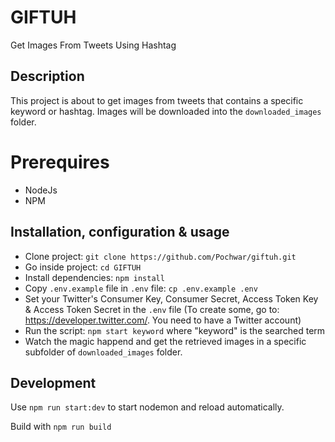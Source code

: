 # GIFTUH
Get Images From Tweets Using Hashtag

## Description
This project is about to get images from tweets that contains a specific keyword or hashtag. Images will be downloaded into the `downloaded_images` folder.

# Prerequires

- NodeJs
- NPM

## Installation, configuration & usage

- Clone project: `git clone https://github.com/Pochwar/giftuh.git`
- Go inside project: `cd GIFTUH`
- Install dependencies: `npm install`
- Copy `.env.example` file in `.env` file: `cp .env.example .env`
- Set your Twitter's Consumer Key, Consumer Secret, Access Token Key & Access Token Secret in the `.env` file (To create some, go to: https://developer.twitter.com/. You need to have a Twitter account)
- Run the script: `npm start keyword` where "keyword" is the searched term
- Watch the magic happend and get the retrieved images in a specific subfolder of `downloaded_images` folder.

## Development
Use `npm run start:dev` to start nodemon and reload automatically.

Build with `npm run build`
